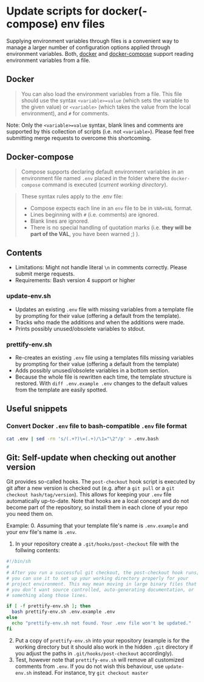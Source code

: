 # Update scripts for docker(-compose) env files

Supplying environment variables through files is a convenient way to manage a larger number of configuration options applied through environment variables. Both, [docker](https://docs.docker.com/engine/reference/commandline/run/#set-environment-variables--e-env-env-file) and [docker-compose](https://docs.docker.com/compose/env-file/) support reading environment variables from a file.

## Docker

> You can also load the environment variables from a file.
> This file should use the syntax `<variable>=value` (which
> sets the variable to the given value) or `<variable>`
> (which takes the value from the local environment),
> and `#` for comments.

Note: Only the `<variable>=value` syntax, blank lines and comments are supported by this collection of scripts (i.e. not `<variable>`). Please feel free submitting merge requests to overcome this shortcoming.

## Docker-compose

> Compose supports declaring default environment variables
> in an environment file named `.env` placed in the folder
> where the `docker-compose` command is executed (*current
> working directory*).

> These syntax rules apply to the .env file:
>
> - Compose expects each line in an `env` file to be in `VAR=VAL` format.
> - Lines beginning with `#` (i.e. comments) are ignored.
> - Blank lines are ignored.
> - There is no special handling of quotation marks (i.e. **they will be part of the VAL**, you have been warned ;) ).

## Contents

- Limitations: Might not handle literal `\n` in comments correctly. Please submit merge requests.
- Requirements: Bash version 4 support or higher

### update-env.sh

- Updates an existing `.env` file with missing variables from a template file by prompting for their value (offering a default from the template).
- Tracks who made the additions and when the additions were made.
- Prints possibly unused/obsolete variables to stdout.

### prettify-env.sh

- Re-creates an existing `.env` file using a templates fills missing variables by prompting for their value (offering a default from the template)
- Adds possibly unused/obsolete variables in a bottom section.
- Because the whole file is rewritten each time, the template structure is restored. With `diff .env.example .env` changes to the default values from the template are easily spotted.

## Useful snippets

### Convert Docker `.env` file to bash-compatible `.env` file format

```sh
cat .env | sed -rn 's/(.+?)\=(.+)/\1="\2"/p' > .env.bash
```

## Git: Self-update when checking out another version

Git provides so-called hooks. The `post-checkout` hook script is executed by git after a new version is checked out (e.g. after a `git pull` or a `git checkout hash/tag/version`). This allows for keeping your `.env` file automatically up-to-date. Note that hooks are a local concept and do not become part of the repository, so install them in each clone of your repo you need them on.

Example:
0. Assuming that your template file's name is `.env.example` and your env file's name is `.env`.
1. In your repository create a `.git/hooks/post-checkout` file with the follwing contents:

```sh
#!/bin/sh
#
# After you run a successful git checkout, the post-checkout hook runs;
# you can use it to set up your working directory properly for your
# project environment. This may mean moving in large binary files that
# you don’t want source controlled, auto-generating documentation, or
# something along those lines.

if [ -f prettify-env.sh ]; then
  bash prettify-env.sh .env.example .env
else
  echo "prettify-env.sh not found. Your .env file won't be updated."
fi
```

2. Put a copy of `prettify-env.sh` into your repository (example is for the working directory but it should also work in the hidden `.git` directory if you adjust the paths in `.git/hooks/post-checkout` accordingly).
3. Test, however note that `prettify-env.sh` will remove all customized comments from `.env`. If you do not wish this behaviour, use `update-env.sh` instead. For instance, try `git checkout master`


